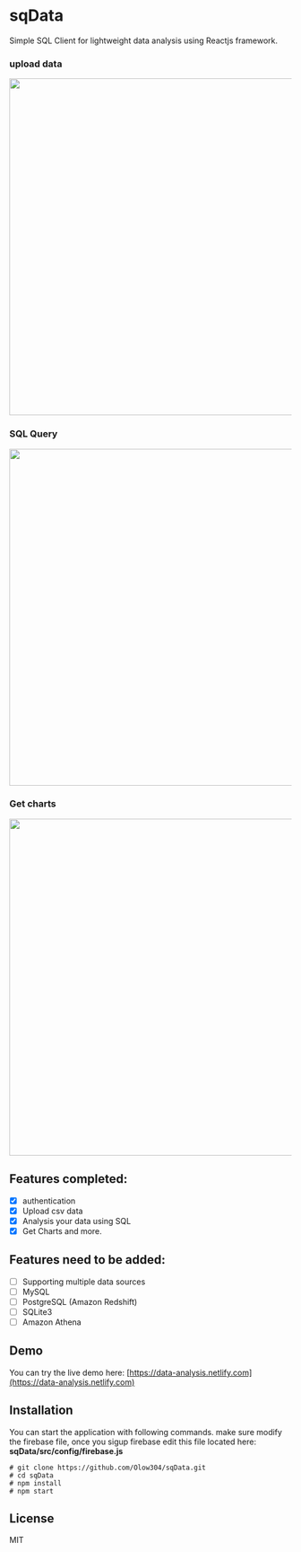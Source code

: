 # sqData

Simple SQL Client for lightweight data analysis using Reactjs framework.

### upload data
<img width="600" src="https://i.imgur.com/HtlwAdr.jpg" >

### SQL Query
<img width="600" src="https://i.imgur.com/84C0vj7.jpg" >

### Get charts 
<img width="600" src="https://i.imgur.com/kISZjuZ.jpg" >

## Features completed:
* [x] authentication
* [x] Upload csv data 
* [x] Analysis your data using SQL
* [x] Get Charts and more.

## Features need to be added:
* [ ] Supporting multiple data sources
* [ ]   MySQL
* [ ]   PostgreSQL (Amazon Redshift)
* [ ]   SQLite3
* [ ]   Amazon Athena

## Demo
You can try the live demo here: [https://data-analysis.netlify.com](https://data-analysis.netlify.com)

## Installation
You can start the application with following commands. make sure modify the firebase file, once you sigup firebase edit this file located here: <b>sqData/src/config/firebase.js</b>

```
# git clone https://github.com/Olow304/sqData.git
# cd sqData
# npm install
# npm start
```

## License
MIT

